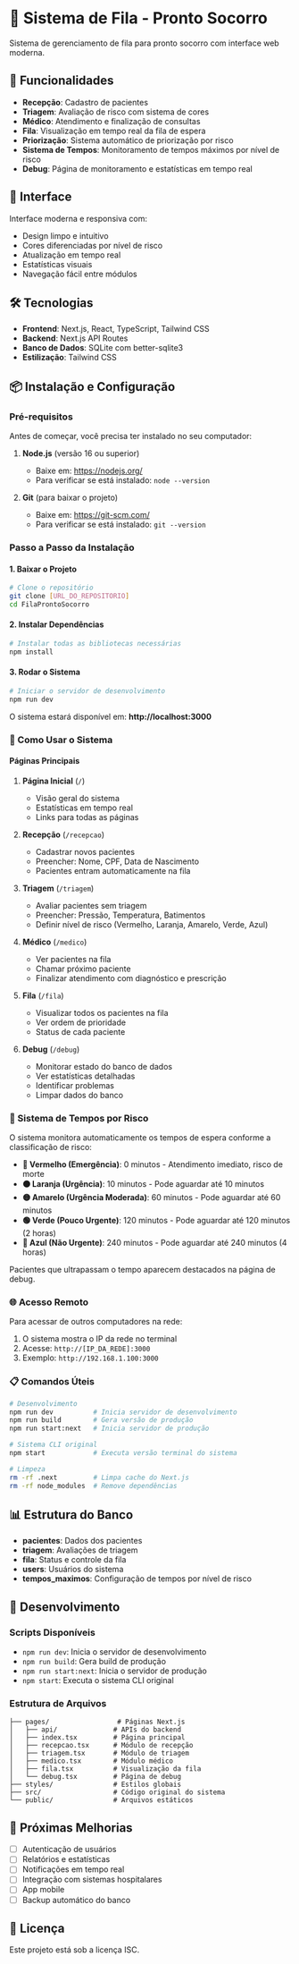 # 🏥 Sistema de Fila - Pronto Socorro

Sistema de gerenciamento de fila para pronto socorro com interface web moderna.

## 🚀 Funcionalidades

- **Recepção**: Cadastro de pacientes
- **Triagem**: Avaliação de risco com sistema de cores
- **Médico**: Atendimento e finalização de consultas
- **Fila**: Visualização em tempo real da fila de espera
- **Priorização**: Sistema automático de priorização por risco
- **Sistema de Tempos**: Monitoramento de tempos máximos por nível de risco
- **Debug**: Página de monitoramento e estatísticas em tempo real

## 🎨 Interface

Interface moderna e responsiva com:
- Design limpo e intuitivo
- Cores diferenciadas por nível de risco
- Atualização em tempo real
- Estatísticas visuais
- Navegação fácil entre módulos

## 🛠️ Tecnologias

- **Frontend**: Next.js, React, TypeScript, Tailwind CSS
- **Backend**: Next.js API Routes
- **Banco de Dados**: SQLite com better-sqlite3
- **Estilização**: Tailwind CSS

## 📦 Instalação e Configuração

### Pré-requisitos

Antes de começar, você precisa ter instalado no seu computador:

1. **Node.js** (versão 16 ou superior)
   - Baixe em: https://nodejs.org/
   - Para verificar se está instalado: `node --version`

2. **Git** (para baixar o projeto)
   - Baixe em: https://git-scm.com/
   - Para verificar se está instalado: `git --version`

### Passo a Passo da Instalação

#### 1. Baixar o Projeto

```bash
# Clone o repositório
git clone [URL_DO_REPOSITORIO]
cd FilaProntoSocorro
```

#### 2. Instalar Dependências

```bash
# Instalar todas as bibliotecas necessárias
npm install
```

#### 3. Rodar o Sistema

```bash
# Iniciar o servidor de desenvolvimento
npm run dev
```

O sistema estará disponível em: **http://localhost:3000**

### 🎯 Como Usar o Sistema

#### Páginas Principais

1. **Página Inicial** (`/`)
   - Visão geral do sistema
   - Estatísticas em tempo real
   - Links para todas as páginas

2. **Recepção** (`/recepcao`)
   - Cadastrar novos pacientes
   - Preencher: Nome, CPF, Data de Nascimento
   - Pacientes entram automaticamente na fila

3. **Triagem** (`/triagem`)
   - Avaliar pacientes sem triagem
   - Preencher: Pressão, Temperatura, Batimentos
   - Definir nível de risco (Vermelho, Laranja, Amarelo, Verde, Azul)

4. **Médico** (`/medico`)
   - Ver pacientes na fila
   - Chamar próximo paciente
   - Finalizar atendimento com diagnóstico e prescrição

5. **Fila** (`/fila`)
   - Visualizar todos os pacientes na fila
   - Ver ordem de prioridade
   - Status de cada paciente

6. **Debug** (`/debug`)
   - Monitorar estado do banco de dados
   - Ver estatísticas detalhadas
   - Identificar problemas
   - Limpar dados do banco

### 🚨 Sistema de Tempos por Risco

O sistema monitora automaticamente os tempos de espera conforme a classificação de risco:

- **🔴 Vermelho (Emergência)**: 0 minutos - Atendimento imediato, risco de morte
- **🟠 Laranja (Urgência)**: 10 minutos - Pode aguardar até 10 minutos
- **🟡 Amarelo (Urgência Moderada)**: 60 minutos - Pode aguardar até 60 minutos
- **🟢 Verde (Pouco Urgente)**: 120 minutos - Pode aguardar até 120 minutos (2 horas)
- **🔵 Azul (Não Urgente)**: 240 minutos - Pode aguardar até 240 minutos (4 horas)

Pacientes que ultrapassam o tempo aparecem destacados na página de debug.

### 🌐 Acesso Remoto

Para acessar de outros computadores na rede:

1. O sistema mostra o IP da rede no terminal
2. Acesse: `http://[IP_DA_REDE]:3000`
3. Exemplo: `http://192.168.1.100:3000`

### 📋 Comandos Úteis

```bash
# Desenvolvimento
npm run dev          # Inicia servidor de desenvolvimento
npm run build        # Gera versão de produção
npm run start:next   # Inicia servidor de produção

# Sistema CLI original
npm start            # Executa versão terminal do sistema

# Limpeza
rm -rf .next         # Limpa cache do Next.js
rm -rf node_modules  # Remove dependências
```

## 📊 Estrutura do Banco

- **pacientes**: Dados dos pacientes
- **triagem**: Avaliações de triagem
- **fila**: Status e controle da fila
- **users**: Usuários do sistema
- **tempos_maximos**: Configuração de tempos por nível de risco

## 🔧 Desenvolvimento

### Scripts Disponíveis

- `npm run dev`: Inicia o servidor de desenvolvimento
- `npm run build`: Gera build de produção
- `npm run start:next`: Inicia o servidor de produção
- `npm start`: Executa o sistema CLI original

### Estrutura de Arquivos

```
├── pages/                 # Páginas Next.js
│   ├── api/              # APIs do backend
│   ├── index.tsx         # Página principal
│   ├── recepcao.tsx      # Módulo de recepção
│   ├── triagem.tsx       # Módulo de triagem
│   ├── medico.tsx        # Módulo médico
│   ├── fila.tsx          # Visualização da fila
│   └── debug.tsx         # Página de debug
├── styles/               # Estilos globais
├── src/                  # Código original do sistema
└── public/               # Arquivos estáticos
```

## 🎯 Próximas Melhorias

- [ ] Autenticação de usuários
- [ ] Relatórios e estatísticas
- [ ] Notificações em tempo real
- [ ] Integração com sistemas hospitalares
- [ ] App mobile
- [ ] Backup automático do banco

## 📝 Licença

Este projeto está sob a licença ISC. 